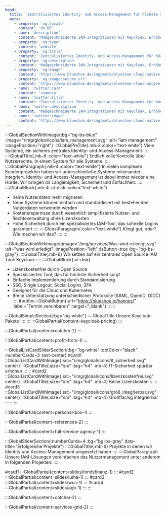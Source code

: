 ```yaml
---
head:
  title: 'Zentralisiertes Identity- und Access-Management für höchste Sicherheit und Effizienz'
  meta:
    - property: 'og:locale'
      content: 'de_DE'
    - name: 'description'
      content: 'Maßgeschneiderte IAM-Integrationen mit Keycloak. Erhöhe deine IT-Sicherheit ohne Lizenzkosten. Profitiere von 10 Jahren Erfahrung und über 200 erfolgreichen Projekten.'
    - property: 'og:type'
      content: 'website'
    - property: 'og:title'
      content: 'Zentralisiertes Identity- und Access-Management für höchste Sicherheit und Effizienz'
    - property: 'og:description'
      content: 'Maßgeschneiderte IAM-Integrationen mit Keycloak. Erhöhe deine IT-Sicherheit ohne Lizenzkosten. Profitiere von 10 Jahren Erfahrung und über 200 erfolgreichen Projekten.'
    - property: 'og:image'
      content: 'https://www.blueshoe.de/img/meta/blueshoe-cloud-native-devlopment.png'
    - property: 'og:image:secure_url'
      content: 'https://www.blueshoe.de/img/meta/blueshoe-cloud-native-devlopment.png'
    - name: 'twitter:card'
      content: 'summary'
    - name: 'twitter:title'
      content: 'Zentralisiertes Identity- und Access-Management für höchste Sicherheit und Effizienz'
    - name: 'twitter:description'
      content: 'Maßgeschneiderte IAM-Integrationen mit Keycloak. Erhöhe deine IT-Sicherheit ohne Lizenzkosten. Profitiere von 10 Jahren Erfahrung und über 200 erfolgreichen Projekten.'
    - name: 'twitter:image'
      content: 'https://www.blueshoe.de/img/meta/blueshoe-cloud-native-devlopment.png'
---
```


:::GlobalSectionWithImage{:bg="bg-bs-blue" :image="/img/global/icons/iam_management.svg" :alt="iam management" :imagePosition="right"}
  :::GlobalPreTitle{.mb-3 :color="text-white"}
    Viele Systeme, ein sicheres zentrales Identity- und Access-Management
  :::
  ::::GlobalTitle{.mb-6 :color="text-white"}
    Endlich volle Kontrolle über Nutzerrechte. In einem System für alle Systeme.
  ::::
  ::::GlobalParagraph{.mb-4 :color="text-white"}
    In vielen komplexen Kundenprojekten haben wir unterschiedliche Systeme miteinander integriert. Identity- und Access-Management ist dabei immer wieder eine Hürde. Wir bringen dir Langlebigkeit, Sicherheit und Einfachheit:
  ::::
  ::::GlobalBlock{.mb-4 .ul-disk :color="text-white"}
  - Keine Nutzerdaten mehr migrieren
  - Neue Systeme können einfach und standardisiert mit bestehenden Nutzerdaten verwendet werden
  - Kostenersparnisse durch wesentlich simplifizierte Nutzer- und Rechteverwaltung ohne Lizenzkosten
  - Hohe Sicherheit durch ein spezialisiertes IAM-Tool, das schnelle Logins garantiert
  ::::
  ::::GlobalParagraph{:color="text-white"}
    Klingt gut, oder? Wie machen wir das?
  ::::
:::


<!--- Wir haben diesen Schmerz für uns gelöst und tun das auch für dich: --->
:::GlobalSectionWithImage{:image="/img/services/Was-wird-erledigt.svg" :alt="was wird erledigt" :imagePosition="left" :isButton=true :bg="bg-bs-gray"}
  ::::GlobalTitle{.mb-6}
  Wir setzen auf ein zentrales Open Source IAM Tool: Keycloak
  ::::
  ::::GlobalBlock{.ul-disk}
  - Lizenzkostenfrei durch Open Source
  - Spezialisiertes Tool, das für höchste Sicherheit sorgt
  - Einfache Implementierung durch Standardisierung
  - SSO, Single Logout, Social Logins, 2FA
  - Geeignet für die Cloud und Kubernetes
  - Breite Unterstützung unterschiedlicher Protokolle (SAML, OpenID, OIDC)
  ::::
#button
  ::GlobalButton{:url="https://blueshoe.io/hannes/" :label="Termin vereinbaren" :target="_blank"}
  ::
:::

<!--- Pricing --->
:::GlobalSimpleSection{:bg="bg-white"}
  ::::GlobalTitle
    Unsere Keycloak-Pakete
  ::::
:::
:::GlobalPartial{content=keycloak-pricing}
:::

<!--- Call an expert --->
:::GlobalPartial{content=catcher-2}
:::

<!--- Profitiere von: --->
:::GlobalPartial{content=profit-from-1}
:::


<!--- Profitiere von: Boxen --->
:::GlobalListCardSliderSection{:bg="bg-white" :dotColor="black" :numberCards=3 .text-center}
#card1
::GlobalListCardWithImage{:src="/img/global/icons/it_sicherheit.svg" center}
:::GlobalTitle{:size="sm" :tag="h4" .mb-4}
IT-Sicherheit spürbar erhöhen
:::
::
#card2
::GlobalListCardWithImage{:src="/img/global/icons/lizenzkostenfrei.svg" center}
:::GlobalTitle{:size="sm" :tag="h4" .mb-4}
Keine Lizenzkosten
:::
::
#card3
::GlobalListCardWithImage{:src="/img/global/icons/groß_integrierbar.svg" center}
:::GlobalTitle{:size="sm" :tag="h4" .mb-4}
Großflächig integrierbar
:::
::
:::

<!--- persönlicher Kontakt --->
:::GlobalPartial{content=personal-box-1}
:::

<!--- Referenzen --->
:::GlobalPartial{content=references-2}
:::

<!--- Wir betreuen auch komplette Projekte --->
:::GlobalPartial{content=full-service-agency-1}
:::



<!--- Projekte --->
:::GlobalSliderSection{:numberCards=4 :bg="bg-bs-gray" data-title="Erfolgreiche Projekte"}
  ::::GlobalTitle{.mb-6}
  Projekte in denen wir Identity und Access-Management umgesetzt haben
  ::::
  ::::GlobalParagraph
  Unsere IAM-Lösungen vereinfachen das Nutzermanagement unter anderem in folgenden Projekten:
  ::::

#card1
  :::GlobalPartial{content=slides/fondsfinanz-1}
  :::
#card2
  :::GlobalPartial{content=slides/luma-1}
  :::
#card3
  :::GlobalPartial{content=slides/wuc-1}
  :::
#card4
  :::GlobalPartial{content=slides/agb-1}
  :::
:::


<!--- Call an expert --->
:::GlobalPartial{content=catcher-2}
:::


<!--- Service Grid --->
:::GlobalPartial{content=services-grid-2}
:::